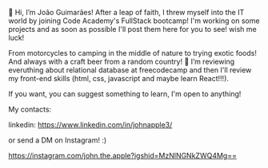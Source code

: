 👋 Hi, I’m João Guimarães! After a leap of faith, I threw myself into the IT world by joining Code Academy's FullStack bootcamp!
I'm working on some projects and as soon as possible I'll post them here for you to see! 
wish me luck!

From motorcycles to camping in the middle of nature to trying exotic foods! And always with a craft beer from a random country!
🌱 I’m reviewing everuthing about relational database at freecodecamp and then I'll review my front-end skills (html, css, javascript and maybe learn React!!!). 


If you want, you can suggest something to learn, I'm open to anything!

My contacts:

linkedin: https://www.linkedin.com/in/johnapple3/

or send a DM on Instagram! :)

https://instagram.com/john.the.apple?igshid=MzNlNGNkZWQ4Mg==

<!---
JohnTheApple3/JohnTheApple3 is a ✨ special ✨ repository because its `README.md` (this file) appears on your GitHub profile.
You can click the Preview link to take a look at your changes.
--->
